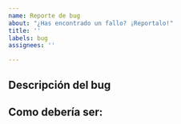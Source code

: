 ```yaml
---
name: Reporte de bug
about: "¿Has encontrado un fallo? ¡Reportalo!"
title: ''
labels: bug
assignees: ''

---
```


## Descripción del bug

## Como debería ser:

